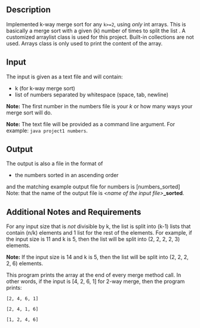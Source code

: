 ## Description

Implemented k-way merge sort for any `k>=2`, using *only* int arrays. This is basically a merge sort with a given (k) number of times to split the list . A customized arraylist class is used for this project. Built-in collections are not used. Arrays class is only used to print the content of the array.

## Input

The input is given as a text file and will contain:

- k (for k-way merge sort) 
- list of numbers separated by whitespace (space, tab, newline)

**Note:** The first number in the numbers file is your *k* or how many ways your merge sort will do.

**Note:** The text file will be provided as a command line argument. For example: `java project1 numbers`.


## Output

The output is also a file in the format of

- the numbers sorted in an ascending order

and the matching example output file for numbers is [numbers_sorted]
Note: that the name of the output file is *\<name of the input file>***_sorted**.

## Additional Notes and Requirements

For any input size that is *not* divisible by k, the list is split into (k-1) lists that contain (n/k) elements and 1 list for the rest of the elements. For example, if the input size is 11 and k is 5, then the list will be split into (2, 2, 2, 2, 3) elements. 

**Note:** If the input size is 14 and k is 5, then the list will be split into (2, 2, 2, 2, 6) elements.

This program prints the array at the end of every merge method call. In other words, if the input is [4, 2, 6, 1] for 2-way merge, then the program prints:

	[2, 4, 6, 1]

	[2, 4, 1, 6]
	
	[1, 2, 4, 6]
